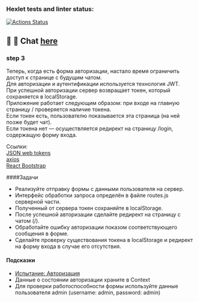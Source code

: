 ### Hexlet tests and linter status:

[![Actions Status](https://github.com/MilaNick/frontend-project-12/workflows/hexlet-check/badge.svg)](https://github.com/MilaNick/frontend-project-12/actions)

## 💬 📝 Chat [here](https://milachat.herokuapp.com/)

### step 3 
Теперь, когда есть форма авторизации, настало время ограничить доступ к странице с будущим чатом.   
Для авторизации и аутентификации используется технология JWT.   
При успешной авторизации сервер возвращает токен, который сохраняется в localStorage.  
Приложение работает следующим образом: при входе на главную страницу / проверяется наличие токена.   
Если токен есть, пользователю показывается эта страница (на ней позже будет чат).   
Если токена нет — осуществляется редирект на страницу /login, содержащую форму входа.  


Ссылки:  
[JSON web tokens](https://jwt.io/introduction)   
[axios](https://github.com/axios/axios)   
[React Bootstrap](https://github.com/react-bootstrap/react-bootstrap)
  
####Задачи  
- Реализуйте отправку формы с данными пользователя на сервер.
- Интерфейс обработки запроса определён в файле routes.js серверной части. 
- Полученный от сервера токен сохраняйте в localStorage. 
- После успешной авторизации сделайте редирект на страницу с чатом (/). 
- Обработайте ошибку авторизации показом соответствующего сообщения в форме. 
- Сделайте проверку существования токена в localStorage и редирект на форму входа в случае его отсутствия. 
#### Подсказки 
- [Испытание: Авторизация](https://ru.hexlet.io/challenges/js_react_auth_exercise) 
- Данные о состоянии авторизации храните в Context 
- Для проверки работоспособности формы используйте данные пользователя admin (username: admin, password: admin)

